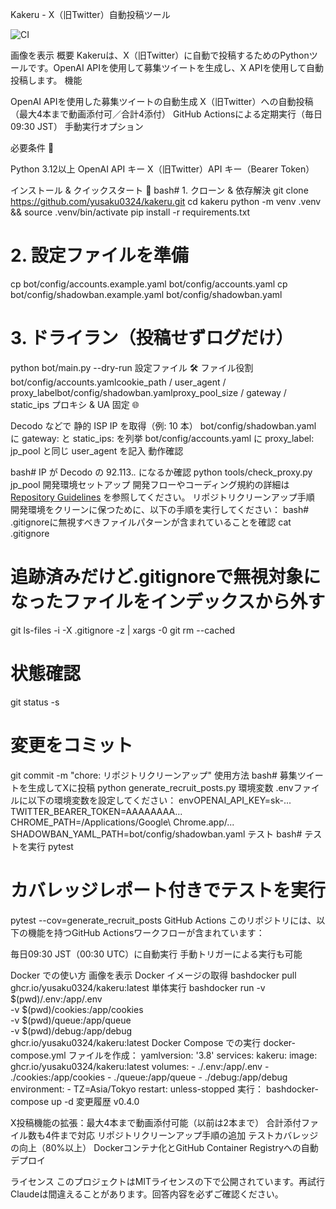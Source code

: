 Kakeru - X（旧Twitter）自動投稿ツール

![CI](https://github.com/yusaku0324/kakeru/actions/workflows/run-tests.yml/badge.svg)

画像を表示
概要
Kakeruは、X（旧Twitter）に自動で投稿するためのPythonツールです。OpenAI APIを使用して募集ツイートを生成し、X APIを使用して自動投稿します。
機能

OpenAI APIを使用した募集ツイートの自動生成
X（旧Twitter）への自動投稿（最大4本まで動画添付可／合計4添付）
GitHub Actionsによる定期実行（毎日09:30 JST）
手動実行オプション

必要条件 📝

Python 3.12以上
OpenAI API キー
X（旧Twitter）API キー（Bearer Token）

インストール & クイックスタート 🚀
bash# 1. クローン & 依存解決
git clone https://github.com/yusaku0324/kakeru.git
cd kakeru
python -m venv .venv && source .venv/bin/activate
pip install -r requirements.txt

# 2. 設定ファイルを準備
cp bot/config/accounts.example.yaml bot/config/accounts.yaml
cp bot/config/shadowban.example.yaml bot/config/shadowban.yaml

# 3. ドライラン（投稿せずログだけ）
python bot/main.py --dry-run
設定ファイル 🛠
ファイル役割bot/config/accounts.yamlcookie_path / user_agent / proxy_labelbot/config/shadowban.yamlproxy_pool_size / gateway / static_ips
プロキシ & UA 固定 🌐

Decodo などで 静的 ISP IP を取得（例: 10 本）
bot/config/shadowban.yaml に gateway: と static_ips: を列挙
bot/config/accounts.yaml に proxy_label: jp_pool と同じ user_agent を記入
動作確認

bash# IP が Decodo の 92.113.*.* になるか確認
python tools/check_proxy.py jp_pool
開発環境セットアップ
開発フローやコーディング規約の詳細は [Repository Guidelines](AGENTS.md) を参照してください。
リポジトリクリーンアップ手順
開発環境をクリーンに保つために、以下の手順を実行してください：
bash# .gitignoreに無視すべきファイルパターンが含まれていることを確認
cat .gitignore
# 追跡済みだけど.gitignoreで無視対象になったファイルをインデックスから外す
git ls-files -i -X .gitignore -z | xargs -0 git rm --cached
# 状態確認
git status -s
# 変更をコミット
git commit -m "chore: リポジトリクリーンアップ"
使用方法
bash# 募集ツイートを生成してXに投稿
python generate_recruit_posts.py
環境変数
.envファイルに以下の環境変数を設定してください：
envOPENAI_API_KEY=sk-...
TWITTER_BEARER_TOKEN=AAAAAAAA...
CHROME_PATH=/Applications/Google\ Chrome.app/...
SHADOWBAN_YAML_PATH=bot/config/shadowban.yaml
テスト
bash# テストを実行
pytest
# カバレッジレポート付きでテストを実行
pytest --cov=generate_recruit_posts
GitHub Actions
このリポジトリには、以下の機能を持つGitHub Actionsワークフローが含まれています：

毎日09:30 JST（00:30 UTC）に自動実行
手動トリガーによる実行も可能

Docker での使い方
画像を表示
Docker イメージの取得
bashdocker pull ghcr.io/yusaku0324/kakeru:latest
単体実行
bashdocker run -v $(pwd)/.env:/app/.env \
  -v $(pwd)/cookies:/app/cookies \
  -v $(pwd)/queue:/app/queue \
  -v $(pwd)/debug:/app/debug \
  ghcr.io/yusaku0324/kakeru:latest
Docker Compose での実行
docker-compose.yml ファイルを作成：
yamlversion: '3.8'
services:
  kakeru:
    image: ghcr.io/yusaku0324/kakeru:latest
    volumes:
      - ./.env:/app/.env
      - ./cookies:/app/cookies
      - ./queue:/app/queue
      - ./debug:/app/debug
    environment:
      - TZ=Asia/Tokyo
    restart: unless-stopped
実行：
bashdocker-compose up -d
変更履歴
v0.4.0

X投稿機能の拡張：最大4本まで動画添付可能（以前は2本まで）
合計添付ファイル数も4件まで対応
リポジトリクリーンアップ手順の追加
テストカバレッジの向上（80%以上）
Dockerコンテナ化とGitHub Container Registryへの自動デプロイ

ライセンス
このプロジェクトはMITライセンスの下で公開されています。再試行Claudeは間違えることがあります。回答内容を必ずご確認ください。
